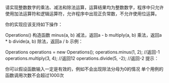 请实现整数数字的乘法、减法和除法运算，运算结果均为整数数字，程序中只允许使用加法运算符和逻辑运算符，允许程序中出现正负常数，不允许使用位运算。

你的实现应该支持如下操作：

Operations() 构造函数
minus(a, b) 减法，返回a - b
multiply(a, b) 乘法，返回a * b
divide(a, b) 除法，返回a / b
示例：

Operations operations = new Operations();
operations.minus(1, 2); //返回-1
operations.multiply(3, 4); //返回12
operations.divide(5, -2); //返回-2
提示：

你可以假设函数输入一定是有效的，例如不会出现除法分母为0的情况
单个用例的函数调用次数不会超过1000次

